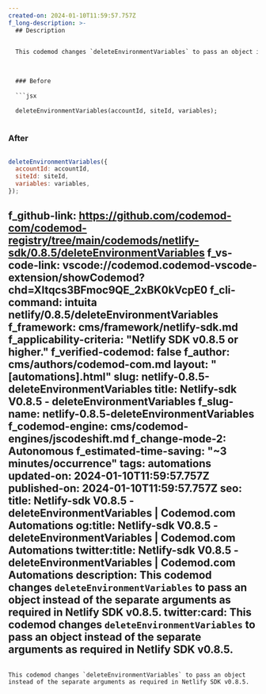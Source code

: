 ```yaml
---
created-on: 2024-01-10T11:59:57.757Z
f_long-description: >-
  ## Description
  

  This codemod changes `deleteEnvironmentVariables` to pass an object instead of the separate arguments as required in Netlify SDK v0.8.5.
  

  
  ### Before
  
  ```jsx
  
  deleteEnvironmentVariables(accountId, siteId, variables);
  
  ```
  
  ### After
  
  ```jsx
  
  deleteEnvironmentVariables({
  	accountId: accountId,
  	siteId: siteId,
  	variables: variables,
  });
  
  ```
f_github-link: https://github.com/codemod-com/codemod-registry/tree/main/codemods/netlify-sdk/0.8.5/deleteEnvironmentVariables
f_vs-code-link: vscode://codemod.codemod-vscode-extension/showCodemod?chd=XItqcs3BFmoc9QE_2xBK0kVcpE0
f_cli-command: intuita netlify/0.8.5/deleteEnvironmentVariables
f_framework: cms/framework/netlify-sdk.md
f_applicability-criteria: "Netlify SDK v0.8.5 or higher."
f_verified-codemod: false
f_author: cms/authors/codemod-com.md
layout: "[automations].html"
slug: netlify-0.8.5-deleteEnvironmentVariables
title: Netlify-sdk V0.8.5 - deleteEnvironmentVariables
f_slug-name: netlify-0.8.5-deleteEnvironmentVariables
f_codemod-engine: cms/codemod-engines/jscodeshift.md
f_change-mode-2: Autonomous
f_estimated-time-saving: "~3 minutes/occurrence"
tags: automations
updated-on: 2024-01-10T11:59:57.757Z
published-on: 2024-01-10T11:59:57.757Z
seo:
  title: Netlify-sdk V0.8.5 - deleteEnvironmentVariables | Codemod.com Automations
  og:title: Netlify-sdk V0.8.5 - deleteEnvironmentVariables | Codemod.com Automations
  twitter:title: Netlify-sdk V0.8.5 - deleteEnvironmentVariables | Codemod.com Automations
  description: This codemod changes `deleteEnvironmentVariables` to pass an object instead of the separate arguments as required in Netlify SDK v0.8.5.
  twitter:card: This codemod changes `deleteEnvironmentVariables` to pass an object instead of the separate arguments as required in Netlify SDK v0.8.5.
---
```

This codemod changes `deleteEnvironmentVariables` to pass an object instead of the separate arguments as required in Netlify SDK v0.8.5.